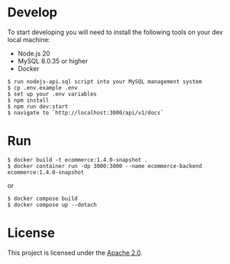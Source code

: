 # Develop

To start developing you will need to install the following tools on your dev local machine:

- Node.js 20
- MySQL 8.0.35 or higher
- Docker

```
$ run nodejs-api.sql script into your MySQL management system
$ cp .env.example .env
$ set up your .env variables
$ npm install
$ npm run dev:start
$ navigate to `http://localhost:3000/api/v1/docs`
```

# Run

```
$ docker build -t ecommerce:1.4.0-snapshot .
$ docker container run -dp 3000:3000 --name ecommerce-backend ecommerce:1.4.0-snapshot
```

or

```
$ docker compose build
$ docker compose up --detach
```

# License

This project is licensed under the [Apache 2.0](LICENSE).
